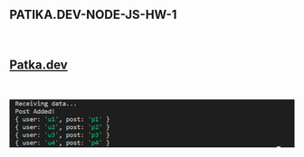 ## PATIKA.DEV-NODE-JS-HW-1

<br>

## [Patka.dev](https://www.patika.dev/tr)

<br>

![Post_SS1](Post_SS.png)
